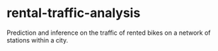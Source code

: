 # rental-traffic-analysis

Prediction and inference on the traffic of rented bikes on a network of stations within a city.
